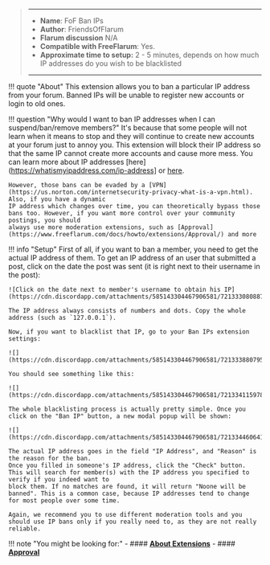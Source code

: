 > ---
> - **Name**: FoF Ban IPs
> - **Author**: FriendsOfFlarum
> - **Flarum discussion** N/A
> - **Compatible with FreeFlarum**: Yes.
> - **Approximate time to setup:** 2 - 5 minutes, depends on how much IP addresses do you wish to be blacklisted
>
> ---

!!! quote "About"
    This extension allows you to ban a particular IP address from your forum. Banned IPs will be unable to register new accounts or login to old ones.
    
!!! question "Why would I want to ban IP addresses when I can suspend/ban/remove members?"
    It's because that some people will not learn when it means to stop and they will continue to create new accounts at your forum just to annoy you. This extension will block
    their IP address so that the same IP cannot create more accounts and cause more mess. You can learn more about IP addresses [here](https://whatismyipaddress.com/ip-address] or [here](https://en.wikipedia.org/wiki/IP_address).
    
    However, those bans can be evaded by a [VPN](https://us.norton.com/internetsecurity-privacy-what-is-a-vpn.html). Also, if you have a dynamic 
    IP address which changes over time, you can theoretically bypass those bans too. However, if you want more control over your community postings, you should
    always use more moderation extensions, such as [Approval](https://www.freeflarum.com/docs/howto/extensions/Approval/) and more
    
!!! info "Setup"
    First of all, if you want to ban a member, you need to get the actual IP address of them. To get an IP address of an user that submitted a post, click on the date the post was sent (it is right next to their username in the post):
    
    ![Click on the date next to member's username to obtain his IP](https://cdn.discordapp.com/attachments/585143304467906581/721333080887132160/unknown.png)
    
    The IP address always consists of numbers and dots. Copy the whole address (such as `127.0.0.1`).
    
    Now, if you want to blacklist that IP, go to your Ban IPs extension settings:
    
    ![](https://cdn.discordapp.com/attachments/585143304467906581/721333880795168829/unknown.png)
    
    You should see something like this:
    
    ![](https://cdn.discordapp.com/attachments/585143304467906581/721334115978444841/unknown.png)
    
    The whole blacklisting process is actually pretty simple. Once you click on the "Ban IP" button, a new modal popup will be shown:
    
    ![](https://cdn.discordapp.com/attachments/585143304467906581/721334460641181716/unknown.png)
    
    The actual IP address goes in the field "IP Address", and "Reason" is the reason for the ban.
    Once you filled in someone's IP address, click the "Check" button. This will search for member(s) with the IP address you specified to verify if you indeed want to
    block them. If no matches are found, it will return "Noone will be banned". This is a common case, because IP addresses tend to change for most people over some time.
    
    Again, we recommend you to use different moderation tools and you should use IP bans only if you really need to, as they are not really reliable.
    
!!! note "You might be looking for:"
    - #### **[About Extensions](/docs/How-to/Extensions/About-Extensions/)**
    - #### **[Approval](/docs/How-to/Extensions/Approval/)**
